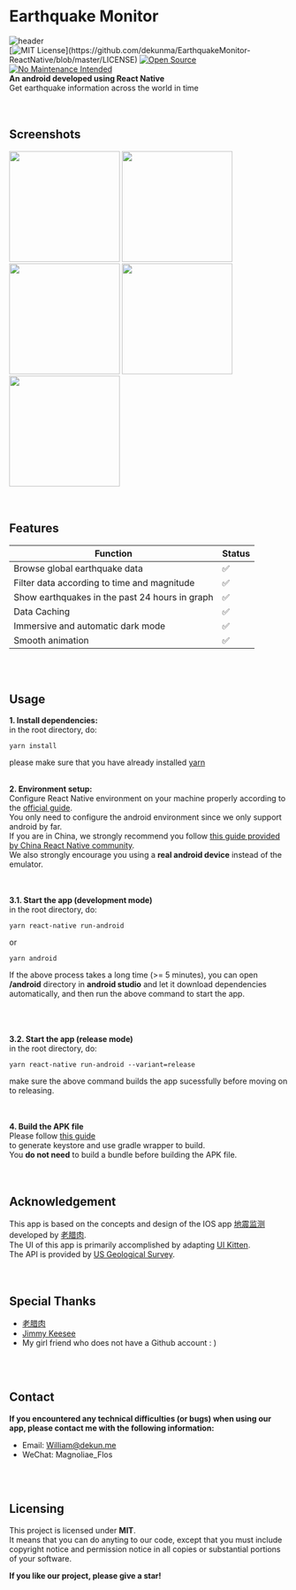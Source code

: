 # Earthquake Monitor  
![header](https://i.loli.net/2020/12/31/s3XIMqFe67YLuQl.png)  
[![MIT License](https://img.shields.io/apm/l/atomic-design-ui.svg?)](https://github.com/dekunma/EarthquakeMonitor-ReactNative/blob/master/LICENSE) [![Open Source](https://badges.frapsoft.com/os/v1/open-source.svg?v=103)](https://opensource.org/)
[![No Maintenance Intended](http://unmaintained.tech/badge.svg)](http://unmaintained.tech/)  
**An android developed using React Native**  
Get earthquake information across the world in time    
<br/>
<br/>

## Screenshots  
<div>
    <img src="https://i.loli.net/2020/12/31/Ks2nHjkqmM5U61d.png" width="200">
    <img src="https://i.loli.net/2020/12/31/YIin6lGBTFRdx7y.png" width="200">
    <img src="https://i.loli.net/2020/12/31/SMP8t6fZY9J3b7O.png" width="200">
    <img src="https://i.loli.net/2020/12/31/cXfaiHQW3jlxGg8.png" width="200">
    <img src="https://i.loli.net/2020/12/31/2JY79UsobhEK3RP.png" width="200">
</div>
<br/>
<br/>

## Features  
| Function | Status |
| - | - |
| Browse global earthquake data | ✅ |
| Filter data according to time and magnitude | ✅ |
| Show earthquakes in the past 24 hours in graph | ✅ |
| Data Caching | ✅ |
| Immersive and automatic dark mode | ✅ |
| Smooth animation | ✅ |

<br/>
<br/>

## Usage  
**1. Install dependencies:**  
in the root directory, do:   
```shell
yarn install
```
please make sure that you have already installed [yarn](https://yarnpkg.com/)  
<br/>

**2. Environment setup:**  
Configure React Native environment on your machine properly according to the [official guide](https://reactnative.dev/docs/environment-setup).  
You only need to configure the android environment since we only support android by far.  
If you are in China, we strongly recommend you follow [this guide provided by China React Native community](https://reactnative.cn/docs/environment-setup).  
We also strongly encourage you using a **real android device** instead of the emulator.
<br/>  
<br/>

**3.1. Start the app (development mode)**  
in the root directory, do:  
```shell
yarn react-native run-android  
```  
or  
```shell
yarn android  
```  
If the above process takes a long time (>= 5 minutes), you can open **/android** directory in **android studio** and let it download dependencies automatically, and then run the above command to start the app.  
<br/>  
<br/>

**3.2. Start the app (release mode)**  
in the root directory, do:  
```shell
yarn react-native run-android --variant=release  
```  
make sure the above command builds the app sucessfully before moving on to releasing.  
<br/>
<br/>

**4. Build the APK file**  
Please follow [this guide](https://reactnative.dev/docs/signed-apk-android)  
to generate keystore and use gradle wrapper to build.  
You **do not need** to build a bundle before building the APK file.  
<br/>
<br/>  

## Acknowledgement  
This app is based on the concepts and design of the IOS app [地震监测](https://apps.apple.com/cn/app/%E5%9C%B0%E9%9C%87%E7%9B%91%E6%B5%8B/id1480798720#?platform=iphone) developed by [老腊肉](https://github.com/laolarou726).  
The UI of this app is primarily accomplished by adapting [UI Kitten](https://github.com/akveo/react-native-ui-kitten).   
The API is provided by [US Geological Survey](https://earthquake.usgs.gov/fdsnws/event/1/).  
<br/>
<br/>

## Special Thanks  
- [老腊肉](https://github.com/laolarou726)  
- [Jimmy Keesee](https://github.com/keesee)    
- My girl friend who does not have a Github account : )  
<br/>
<br/>
  
## Contact  
**If you encountered any technical difficulties (or bugs) when using our app, please contact me with the following information:**  
- Email: William@dekun.me  
- WeChat: Magnoliae_Flos  
<br/>
<br/>

## Licensing  
This project is licensed under **MIT**.  
It means that you can do anyting to our code, except that you must include copyright notice and permission notice in all copies or substantial portions of your software.  
  
  
**If you like our project, please give a star!**
